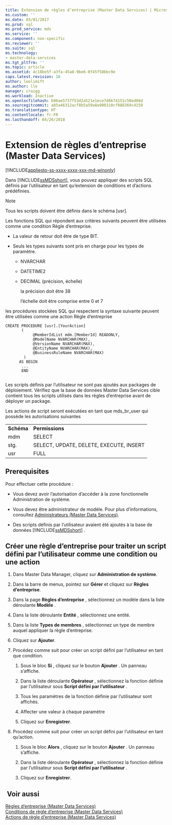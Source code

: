 ```yaml
---
title: Extension de règles d’entreprise (Master Data Services) | Microsoft Docs
ms.custom: ''
ms.date: 03/01/2017
ms.prod: sql
ms.prod_service: mds
ms.service: ''
ms.component: non-specific
ms.reviewer: ''
ms.suite: sql
ms.technology:
- master-data-services
ms.tgt_pltfrm: ''
ms.topic: article
ms.assetid: 4c18be5f-a3fa-45a8-9be6-0f45f58bbc9e
caps.latest.revision: 16
author: leolimsft
ms.author: lle
manager: craigg
ms.workload: Inactive
ms.openlocfilehash: b96ae5737f53d2a521e1ece7d6674151c50ed08d
ms.sourcegitcommit: a85a46312acf8b5a59a8a900310cf088369c4150
ms.translationtype: HT
ms.contentlocale: fr-FR
ms.lasthandoff: 04/26/2018
---
```

# <a name="business-rules-extension-master-data-services"></a>Extension de règles d’entreprise (Master Data Services)

[!INCLUDE[appliesto-ss-xxxx-xxxx-xxx-md-winonly](../includes/appliesto-ss-xxxx-xxxx-xxx-md-winonly.md)]

  Dans [!INCLUDE[ssMDSshort](../includes/ssmdsshort-md.md)], vous pouvez appliquer des scripts SQL définis par l’utilisateur en tant qu’extension de conditions et d’actions prédéfinies.  
  
> [!NOTE]  
>  Tous les scripts doivent être définis dans le schéma [usr].  
  
 Les fonctions SQL qui répondent aux critères suivants peuvent être utilisées comme une condition Règle d’entreprise.  
  
-   La valeur de retour doit être de type BIT.  
  
-   Seuls les types suivants sont pris en charge pour les types de paramètre.  
  
    -   NVARCHAR  
  
    -   DATETIME2  
  
    -   DECIMAL (précision, échelle)  
  
         la précision doit être 38  
  
         l’échelle doit être comprise entre 0 et 7  
  
 les procédures stockées SQL qui respectent la syntaxe suivante peuvent être utilisées comme une action Règle d’entreprise  
  
```  
CREATE PROCEDURE [usr].[YourAction]  
       (         
            @MemberIdList mdm.[MemberId] READONLY,  
            @ModelName NVARCHAR(MAX),  
            @VersionName NVARCHAR(MAX),  
            @EntityName NVARCHAR(MAX),  
            @BusinessRuleName NVARCHAR(MAX)  
        )    
      AS BEGIN    
       ...     
       END  
  
```  
  
 Les scripts définis par l’utilisateur ne sont pas ajoutés aux packages de déploiement. Vérifiez que la base de données Master Data Services cible contient tous les scripts utilisés dans les règles d’entreprise avant de déployer un package.  
  
 Les actions de script seront exécutées en tant que mds_br_user qui possède les autorisations suivantes  
  
|||  
|-|-|  
|**Schéma**|**Permissions**|  
|mdm|SELECT|  
|stg.|SELECT, UPDATE, DELETE, EXECUTE, INSERT|  
|usr|FULL|  
  
## <a name="prerequisites"></a>Prerequisites  
 Pour effectuer cette procédure :  
  
-   Vous devez avoir l’autorisation d’accéder à la zone fonctionnelle Administration de système.  
  
-   Vous devez être administrateur de modèle. Pour plus d’informations, consultez [Administrateurs &#40;Master Data Services&#41;](../master-data-services/administrators-master-data-services.md).  
  
-   Des scripts définis par l’utilisateur avaient été ajoutés à la base de données [!INCLUDE[ssMDSshort](../includes/ssmdsshort-md.md)] .  
  
## <a name="create-a-business-rule-to-take-a-user-defined-script-as-a-condition-or-as-an-action"></a>Créer une règle d’entreprise pour traiter un script défini par l’utilisateur comme une condition ou une action  
  
1.  Dans Master Data Manager, cliquez sur **Administration de système**.  
  
2.  Dans la barre de menus, pointez sur **Gérer** et cliquez sur **Règles d’entreprise**.  
  
3.  Dans la page **Règles d’entreprise** , sélectionnez un modèle dans la liste déroulante **Modèle** .  
  
4.  Dans la liste déroulante **Entité** , sélectionnez une entité.  
  
5.  Dans la liste **Types de membres** , sélectionnez un type de membre auquel appliquer la règle d’entreprise.  
  
6.  Cliquez sur **Ajouter**.  
  
7.  Procédez comme suit pour créer un script défini par l’utilisateur en tant que condition.  
  
    1.  Sous le bloc **Si** , cliquez sur le bouton **Ajouter** . Un panneau s’affiche.  
  
    2.  Dans la liste déroulante **Opérateur** , sélectionnez la fonction définie par l’utilisateur sous **Script défini par l’utilisateur** .  
  
    3.  Tous les paramètres de la fonction définie par l’utilisateur sont affichés.  
  
    4.  Affecter une valeur à chaque paramètre  
  
    5.  Cliquez sur **Enregistrer**.  
  
8.  Procédez comme suit pour créer un script défini par l’utilisateur en tant qu’action.  
  
    1.  Sous le bloc **Alors** , cliquez sur le bouton **Ajouter** . Un panneau s’affiche.  
  
    2.  Dans la liste déroulante **Opérateur** , sélectionnez la fonction définie par l’utilisateur sous **Script défini par l’utilisateur** .  
  
    3.  Cliquez sur **Enregistrer**.  
  
## <a name="see-also"></a> Voir aussi  
 [Règles d’entreprise &#40;Master Data Services&#41;](../master-data-services/business-rules-master-data-services.md)   
 [Conditions de règle d’entreprise &#40;Master Data Services&#41;](../master-data-services/business-rule-conditions-master-data-services.md)   
 [Actions de règle d’entreprise &#40;Master Data Services&#41;](../master-data-services/business-rule-actions-master-data-services.md)  
  
  
